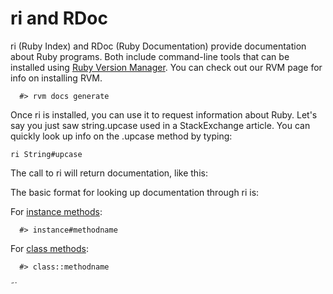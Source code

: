 ri and RDoc
========================

ri (Ruby Index) and RDoc (Ruby Documentation) provide documentation about Ruby programs. Both include command-line tools that can be installed using [Ruby Version Manager](https://github.com/brettshollenberger/codecabulary/blob/master/ruby/rvm.md). You can check out our RVM page for info on installing RVM.

```
  #> rvm docs generate
```

Once ri is installed, you can use it to request information about Ruby. Let's say you just saw string.upcase used in a StackExchange article. You can quickly look up info on the .upcase method by typing:

```
ri String#upcase
```

The call to ri will return documentation, like this:

The basic format for looking up documentation through ri is:

For [instance methods](https://github.com/brettshollenberger/codecabulary/blob/master/ruby/instancemethods.md):
```
  #> instance#methodname
```

For [class methods](https://github.com/brettshollenberger/codecabulary/blob/master/ruby/classmethods):
```
  #> class::methodname
```
˜˙

